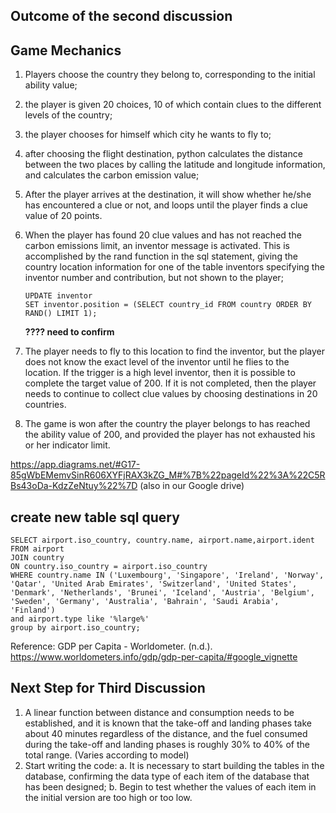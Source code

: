 ## Outcome of the second discussion
## Game Mechanics
1. Players choose the country they belong to, corresponding to the initial ability value;
   
2. the player is given 20 choices, 10 of which contain clues to the different levels of the country;
   
3. the player chooses for himself which city he wants to fly to;
   
4. after choosing the flight destination, python calculates the distance between the two places by calling the latitude and longitude information, and calculates the carbon emission value;
    
5. After the player arrives at the destination, it will show whether he/she has encountered a clue or not, and loops until the player finds a clue value of 20 points.
   
6. When the player has found 20 clue values and has not reached the carbon emissions limit, an inventor message is activated. This is accomplished by the rand function in the sql statement, giving the country location information for one of the table inventors specifying the inventor number and contribution, but not shown to the player;
   ```
   UPDATE inventor 
   SET inventor.position = (SELECT country_id FROM country ORDER BY RAND() LIMIT 1);
   ```
   **???? need to confirm**

7. The player needs to fly to this location to find the inventor, but the player does not know the exact level of the inventor until he flies to the location. If the trigger is a high level inventor, then it is possible to complete the target value of 200. If it is not completed, then the player needs to continue to collect clue values by choosing destinations in 20 countries.
   
8. The game is won after the country the player belongs to has reached the ability value of 200, and provided the player has not exhausted his or her indicator limit.

https://app.diagrams.net/#G17-85gWbEMemvSinR606XYFjRAX3kZG_M#%7B%22pageId%22%3A%22C5RBs43oDa-KdzZeNtuy%22%7D
(also in our Google drive)

## create new table sql query
```
SELECT airport.iso_country, country.name, airport.name,airport.ident
FROM airport
JOIN country
ON country.iso_country = airport.iso_country
WHERE country.name IN ('Luxembourg', 'Singapore', 'Ireland', 'Norway', 'Qatar', 'United Arab Emirates', 'Switzerland', 'United States', 'Denmark', 'Netherlands', 'Brunei', 'Iceland', 'Austria', 'Belgium', 'Sweden', 'Germany', 'Australia', 'Bahrain', 'Saudi Arabia', 'Finland')
and airport.type like '%large%'
group by airport.iso_country;
```
Reference:
GDP per Capita - Worldometer. (n.d.). https://www.worldometers.info/gdp/gdp-per-capita/#google_vignette


## Next Step for Third Discussion
1. A linear function between distance and consumption needs to be established, and it is known that the take-off and landing phases take about 40 minutes regardless of the distance, and the fuel consumed during the take-off and landing phases is roughly 30% to 40% of the total range. (Varies according to model)
2. Start writing the code:
    a. It is necessary to start building the tables in the database, confirming the data type of each item of the database that has been designed;
    b. Begin to test whether the values of each item in the initial version are too high or too low.
